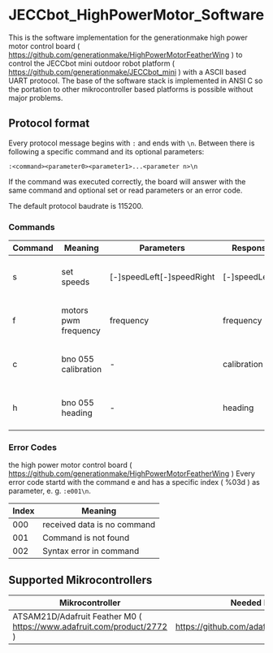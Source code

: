 # JECCbot_HighPowerMotor_Software
This is the software implementation for the generationmake high power motor control board ( https://github.com/generationmake/HighPowerMotorFeatherWing ) to control the JECCbot mini  outdoor robot platform ( https://github.com/generationmake/JECCbot_mini ) with a ASCII based UART protocol. The base of the software stack is implemented in ANSI C so the portation to other mikrocontroller based platforms is possible without major problems.

## Protocol format

Every protocol message begins with ```:``` and ends with ```\n```. Between there is following a specific command and its optional parameters:

```:<command><parameter0><parameter1>...<parameter n>\n```

If the command was executed correctly, the board will answer with the same command and optional set or read parameters or an error code.

The default protocol baudrate is 115200.

### Commands

| Command | Meaning | Parameters | Response parameters | Format | Example |
| ------- | ------- | -------- | ----------------- | ------ | ------- |
| s       | set speeds | [-]speedLeft[-]speedRight | [-]speedLeft[-]speedRight | %03d, -100% to 100% | ```:s100-050\n``` |
| f       | motors pwm frequency | frequency | frequency | %05d, 0 Hz to 16000 Hz | ```:f08000\n``` |
| c       | bno 055 calibration | - | calibration status | %03d, -100% to 100% | ```:s\n``` |
| h       | bno 055 heading | - | heading | %03d, -180° to 180° | ```:h\n``` |

### Error Codes
the high power motor control board ( https://github.com/generationmake/HighPowerMotorFeatherWing )
Every error code startd with the command e and has a specific index ( %03d ) as parameter, e. g. ```:e001\n```.

| Index | Meaning |
| ----- | ------- |
| 000 | received data is no command |
| 001 | Command is not found |
| 002 | Syntax error in command |

## Supported Mikrocontrollers

| Mikrocontroller | Needed Libraries |
| --------------- | ---------------- |
| ATSAM21D/Adafruit Feather M0 ( https://www.adafruit.com/product/2772 ) | https://github.com/adafruit/Adafruit_ADS1X15 |

